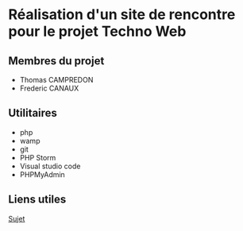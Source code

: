 # Réalisation d'un site de rencontre pour le projet Techno Web

## Membres du projet
- Thomas CAMPREDON
- Frederic CANAUX

## Utilitaires
- php
- wamp
- git
- PHP Storm
- Visual studio code
- PHPMyAdmin

## Liens utiles
[Sujet](https://community-sciences.unilim.fr/pluginfile.php/69703/mod_resource/content/2/Projet__1.pdf)
